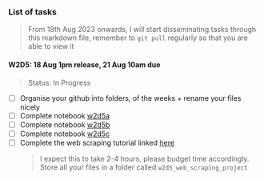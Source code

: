 ### List of tasks

> From 18th Aug 2023 onwards, I will start disseminating tasks through this markdown file, remember to `git pull` regularly so that you are able to view it

#### W2D5: 18 Aug 1pm release, 21 Aug 10am due

> Status: In Progress

- [ ] Organise your github into folders, of the weeks + rename your files nicely
- [ ] Complete notebook [w2d5a](https://drive.google.com/file/d/1sS-Z_6Uw9zRJMtHkqlIHIvIdb5iGn072/view?usp=sharing)
- [ ] Complete notebook [w2d5b](https://drive.google.com/file/d/1LTKdnE7-LhxD4otjUCfwlzZrXcxX2OjD/view?usp=sharing)
- [ ] Complete notebook [w2d5c](https://drive.google.com/file/d/1RMPQHjm13aG9U6OS_ypMX5C-EYPyW_mN/view?usp=sharing)
- [ ] Complete the web scraping tutorial linked [here](https://www.youtube.com/watch?v=XVv6mJpFOb0&pp=ygUVd2ViIHNjcmFwaW5nIHR1dG9yaWFs)
  > I expect this to take 2-4 hours, please budget time accordingly. Store all your files in a folder called `w2d5_web_scraping_project`
